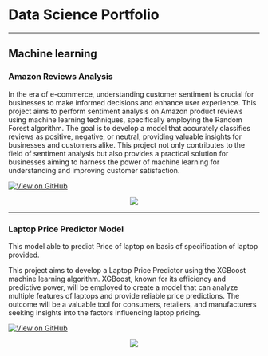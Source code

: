 # Data Science Portfolio
---
## Machine learning

### Amazon Reviews Analysis 

In the era of e-commerce, understanding customer sentiment is crucial for businesses to make informed decisions and enhance user experience. This project aims to perform sentiment analysis on Amazon product reviews using machine learning techniques, specifically employing the Random Forest algorithm. The goal is to develop a model that accurately classifies reviews as positive, negative, or neutral, providing valuable insights for businesses and customers alike.
This project not only contributes to the field of sentiment analysis but also provides a practical solution for businesses aiming to harness the power of machine learning for understanding and improving customer satisfaction.

[![View on GitHub](https://img.shields.io/badge/GitHub-View_on_GitHub-blue?logo=GitHub)](https://github.com/praveenkkushwaha/NLP_amazon_reviews_project.git)

<center><img src="images/new_sen.png"/></center>

---
### Laptop Price Predictor Model 

This model able to predict Price of laptop on basis of specification of laptop provided.

This project aims to develop a Laptop Price Predictor using the XGBoost machine learning algorithm. XGBoost, known for its efficiency and predictive power, will be employed to create a model that can analyze multiple features of laptops and provide reliable price predictions. The outcome will be a valuable tool for consumers, retailers, and manufacturers seeking insights into the factors influencing laptop pricing.

[![View on GitHub](https://img.shields.io/badge/GitHub-View_on_GitHub-blue?logo=GitHub)](https://github.com/praveenkkushwaha/Laptop_price_predictor.git)

<center><img src="images/new_lap.png"/></center>


